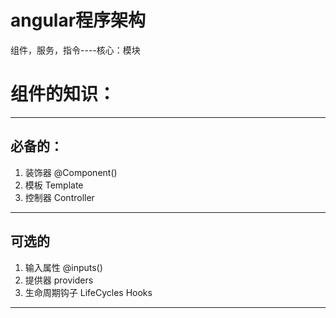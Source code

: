 # angular程序架构

组件，服务，指令----核心：模块

# 组件的知识：
--------------------
## 必备的：
1. 装饰器 @Component()
2. 模板 Template
3. 控制器 Controller
--------------------
## 可选的
1. 输入属性  @inputs()
2. 提供器    providers
3. 生命周期钩子   LifeCycles Hooks
--------------------




